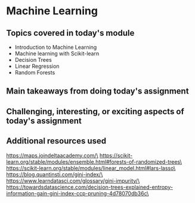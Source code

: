 # Machine Learning

## Topics covered in today's module

* Introduction to Machine Learning
* Machine learning with Scikit-learn
* Decision Trees
* Linear Regression
* Random Forests

## Main takeaways from doing today's assignment
<To be filled>

## Challenging, interesting, or exciting aspects of today's assignment
<To be filled>

## Additional resources used 
https://maps.joindeltaacademy.com/\
https://scikit-learn.org/stable/modules/ensemble.html#forests-of-randomized-trees\
https://scikit-learn.org/stable/modules/linear_model.html#lars-lasso\
https://blog.quantinsti.com/gini-index/\
https://www.learndatasci.com/glossary/gini-impurity/\
https://towardsdatascience.com/decision-trees-explained-entropy-information-gain-gini-index-ccp-pruning-4d78070db36c\
